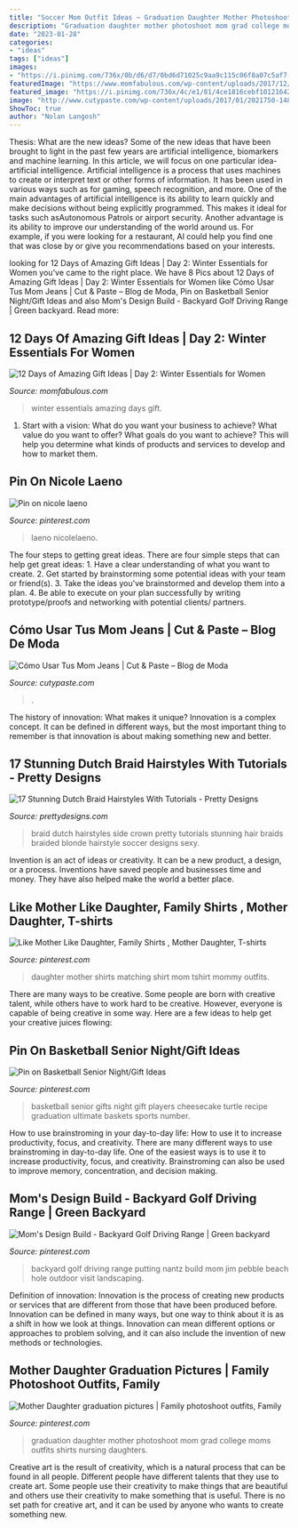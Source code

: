 ```yaml
---
title: "Soccer Mom Outfit Ideas ~ Graduation Daughter Mother Photoshoot Mom Grad College Moms Outfits Shirts Nursing Daughters"
description: "Graduation daughter mother photoshoot mom grad college moms outfits shirts nursing daughters"
date: "2023-01-28"
categories:
- "ideas"
tags: ["ideas"]
images:
- "https://i.pinimg.com/736x/0b/d6/d7/0bd6d71025c9aa9c115c06f8a07c5af7--basketball.jpg"
featuredImage: "https://www.momfabulous.com/wp-content/uploads/2017/12/womens-winter-essentials.png"
featured_image: "https://i.pinimg.com/736x/4c/e1/81/4ce1816cebf1012164220f520f2b3340.jpg"
image: "http://www.cutypaste.com/wp-content/uploads/2017/01/2021750-1481825147.600x0c.jpg"
ShowToc: true
author: "Nolan Langosh"
---
```



Thesis: What are the new ideas?
Some of the new ideas that have been brought to light in the past few years are artificial intelligence, biomarkers and machine learning. In this article, we will focus on one particular idea- artificial intelligence. Artificial intelligence is a process that uses machines to create or interpret text or other forms of information. It has been used in various ways such as for gaming, speech recognition, and more. 
One of the main advantages of artificial intelligence is its ability to learn quickly and make decisions without being explicitly programmed. This makes it ideal for tasks such asAutonomous Patrols or airport security. Another advantage is its ability to improve our understanding of the world around us. For example, if you were looking for a restaurant, AI could help you find one that was close by or give you recommendations based on your interests.

	

		
looking for 12 Days of Amazing Gift Ideas | Day 2: Winter Essentials for Women you've came to the right place. We have 8 Pics about 12 Days of Amazing Gift Ideas | Day 2: Winter Essentials for Women like Cómo Usar Tus Mom Jeans | Cut &amp; Paste – Blog de Moda, Pin on Basketball Senior Night/Gift Ideas and also Mom&#039;s Design Build - Backyard Golf Driving Range | Green backyard. Read more:
		
    
## 12 Days Of Amazing Gift Ideas | Day 2: Winter Essentials For Women

<img loading=lazy src="https://www.momfabulous.com/wp-content/uploads/2017/12/womens-winter-essentials.png" onerror="this.onerror=null;this.src='https://tse2.mm.bing.net/th?id=OIP.nkHMIH9CaL2vkBj47gkYrwHaLG&amp;pid=15.1';" alt="12 Days of Amazing Gift Ideas | Day 2: Winter Essentials for Women">

_Source: momfabulous.com_

>winter essentials amazing days gift. 

	

1. Start with a vision: What do you want your business to achieve? What value do you want to offer? What goals do you want to achieve? This will help you determine what kinds of products and services to develop and how to market them.

    
## Pin On Nicole Laeno

<img loading=lazy src="https://i.pinimg.com/736x/88/df/0f/88df0f648d2fb42c8845488ef7f23839.jpg" onerror="this.onerror=null;this.src='https://tse4.mm.bing.net/th?id=OIP.73UF9e0boe3HN2qMRlAVBQHaLA&amp;pid=15.1';" alt="Pin on nicole laeno">

_Source: pinterest.com_

>laeno nicolelaeno. 

	

The four steps to getting great ideas.
There are four simple steps that can help get great ideas: 1. Have a clear understanding of what you want to create.
2. Get started by brainstorming some potential ideas with your team or friend(s).
3. Take the ideas you've brainstormed and develop them into a plan. 
4. Be able to execute on your plan successfully by writing prototype/proofs and networking with potential clients/ partners.

    
## Cómo Usar Tus Mom Jeans | Cut &amp; Paste – Blog De Moda

<img loading=lazy src="http://www.cutypaste.com/wp-content/uploads/2017/01/2021750-1481825147.600x0c.jpg" onerror="this.onerror=null;this.src='https://tse3.mm.bing.net/th?id=OIP.ZRE942ELa-Xw_Azo7P_cvwHaMg&amp;pid=15.1';" alt="Cómo Usar Tus Mom Jeans | Cut &amp; Paste – Blog de Moda">

_Source: cutypaste.com_

>. 

	

The history of innovation: What makes it unique?
Innovation is a complex concept. It can be defined in different ways, but the most important thing to remember is that innovation is about making something new and better.

    
## 17 Stunning Dutch Braid Hairstyles With Tutorials - Pretty Designs

<img loading=lazy src="http://www.prettydesigns.com/wp-content/uploads/2014/08/Dutch-Braid-Crown-and-Side-Braid.jpg" onerror="this.onerror=null;this.src='https://tse4.mm.bing.net/th?id=OIP.nr5LoHLfbxrBC58fdmK7ngHaLG&amp;pid=15.1';" alt="17 Stunning Dutch Braid Hairstyles With Tutorials - Pretty Designs">

_Source: prettydesigns.com_

>braid dutch hairstyles side crown pretty tutorials stunning hair braids braided blonde hairstyle soccer designs sexy. 

	

Invention is an act of ideas or creativity. It can be a new product, a design, or a process. Inventions have saved people and businesses time and money. They have also helped make the world a better place.

    
## Like Mother Like Daughter, Family Shirts , Mother Daughter, T-shirts

<img loading=lazy src="https://i.pinimg.com/736x/8f/5c/cf/8f5ccf0565107acb0463f233687f975f.jpg" onerror="this.onerror=null;this.src='https://tse3.mm.bing.net/th?id=OIP.neJIzuomW51xP8lOcZzexwHaJ4&amp;pid=15.1';" alt="Like Mother Like Daughter, Family Shirts , Mother Daughter, T-shirts">

_Source: pinterest.com_

>daughter mother shirts matching shirt mom tshirt mommy outfits. 

	

There are many ways to be creative. Some people are born with creative talent, while others have to work hard to be creative. However, everyone is capable of being creative in some way. Here are a few ideas to help get your creative juices flowing:

    
## Pin On Basketball Senior Night/Gift Ideas

<img loading=lazy src="https://i.pinimg.com/736x/0b/d6/d7/0bd6d71025c9aa9c115c06f8a07c5af7--basketball.jpg" onerror="this.onerror=null;this.src='https://tse2.mm.bing.net/th?id=OIP.krHCk8hYo4y-6o1XO5OwdQHaJ3&amp;pid=15.1';" alt="Pin on Basketball Senior Night/Gift Ideas">

_Source: pinterest.com_

>basketball senior gifts night gift players cheesecake turtle recipe graduation ultimate baskets sports number. 

	

How to use brainstroming in your day-to-day life: How to use it to increase productivity, focus, and creativity.
There are many different ways to use brainstroming in day-to-day life. One of the easiest ways is to use it to increase productivity, focus, and creativity. Brainstroming can also be used to improve memory, concentration, and decision making.

    
## Mom&#039;s Design Build - Backyard Golf Driving Range | Green Backyard

<img loading=lazy src="https://i.pinimg.com/736x/4c/e1/81/4ce1816cebf1012164220f520f2b3340.jpg" onerror="this.onerror=null;this.src='https://tse3.mm.bing.net/th?id=OIP.aJhXrWCcFVJntJF_P1GiswHaLH&amp;pid=15.1';" alt="Mom&#039;s Design Build - Backyard Golf Driving Range | Green backyard">

_Source: pinterest.com_

>backyard golf driving range putting nantz build mom jim pebble beach hole outdoor visit landscaping. 

	

Definition of innovation:
Innovation is the process of creating new products or services that are different from those that have been produced before. Innovation can be defined in many ways, but one way to think about it is as a shift in how we look at things. Innovation can mean different options or approaches to problem solving, and it can also include the invention of new methods or technologies.

    
## Mother Daughter Graduation Pictures | Family Photoshoot Outfits, Family

<img loading=lazy src="https://i.pinimg.com/736x/2e/7c/ae/2e7cae4e5a213acf528a1b750c23c4d5.jpg" onerror="this.onerror=null;this.src='https://tse1.mm.bing.net/th?id=OIP.Xvourp5baWlf5jvp_C3DjwHaNL&amp;pid=15.1';" alt="Mother Daughter graduation pictures | Family photoshoot outfits, Family">

_Source: pinterest.com_

>graduation daughter mother photoshoot mom grad college moms outfits shirts nursing daughters. 

	

Creative art is the result of creativity, which is a natural process that can be found in all people. Different people have different talents that they use to create art. Some people use their creativity to make things that are beautiful and others use their creativity to make something that is useful. There is no set path for creative art, and it can be used by anyone who wants to create something new.

